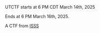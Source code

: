 UTCTF starts at 6 PM CDT March 14th, 2025

Ends at 6 PM March 16th, 2025.

A CTF from [ISSS](https://isss.io/)
